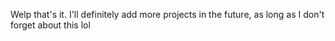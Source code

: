 Welp that's it. I'll definitely add more projects in the future, as long as I don't forget about this lol
